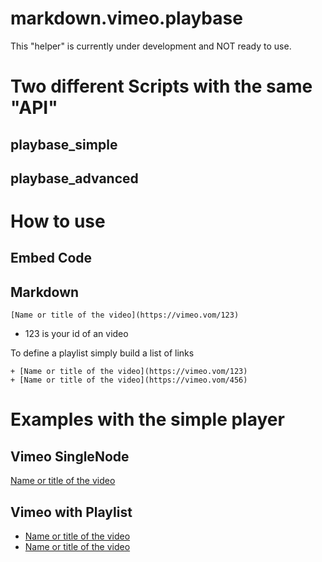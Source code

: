 # markdown.vimeo.playbase

This "helper" is currently under development and NOT ready to use.




# Two different Scripts with the same "API"

## playbase_simple

## playbase_advanced

# How to use

## Embed Code

## Markdown

	[Name or title of the video](https://vimeo.vom/123)

+ 123 is your id of an video

To define a playlist simply build a list of links

	+ [Name or title of the video](https://vimeo.vom/123)
	+ [Name or title of the video](https://vimeo.vom/456)


# Examples with the simple player

## Vimeo SingleNode

[Name or title of the video](https://vimeo.vom/123)

## Vimeo with Playlist

+ [Name or title of the video](https://vimeo.vom/123)
+ [Name or title of the video](https://vimeo.vom/456)

<script src="https://raw.githubusercontent.com/hennott/markdown.vimeo.playbase/master/playbase_simple.js"></script>